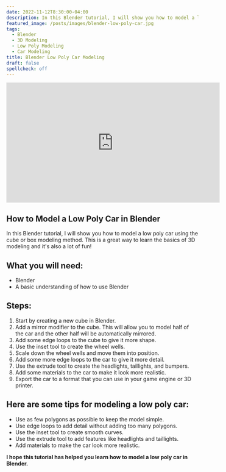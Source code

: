 ```yaml
---
date: 2022-11-12T8:30:00-04:00
description: In this Blender tutorial, I will show you how to model a low poly car using the cube or box modeling method.
featured_image: /posts/images/blender-low-poly-car.jpg
tags:
  - Blender
  - 3D Modeling
  - Low Poly Modeling
  - Car Modeling
title: Blender Low Poly Car Modeling
draft: false
spellcheck: off
---
```


<div class="iframe-16-9-container">
<iframe class="youTubeIframe" width="560" height="315" src="https://www.youtube.com/embed/zvAXVnefhy8?rel=0" title="YouTube video player" frameborder="0" allow="accelerometer; autoplay; clipboard-write; encrypted-media; gyroscope; picture-in-picture; web-share" allowfullscreen></iframe>
</div>

## How to Model a Low Poly Car in Blender

In this Blender tutorial, I will show you how to model a low poly car using the cube or box modeling method. This is a great way to learn the basics of 3D modeling and it's also a lot of fun!

## What you will need:

- Blender
- A basic understanding of how to use Blender

## Steps:

1. Start by creating a new cube in Blender.
2. Add a mirror modifier to the cube. This will allow you to model half of the car and the other half will be automatically mirrored.
3. Add some edge loops to the cube to give it more shape.
4. Use the inset tool to create the wheel wells.
5. Scale down the wheel wells and move them into position.
6. Add some more edge loops to the car to give it more detail.
7. Use the extrude tool to create the headlights, taillights, and bumpers.
8. Add some materials to the car to make it look more realistic.
9. Export the car to a format that you can use in your game engine or 3D printer.

## Here are some tips for modeling a low poly car:

- Use as few polygons as possible to keep the model simple.
- Use edge loops to add detail without adding too many polygons.
- Use the inset tool to create smooth curves.
- Use the extrude tool to add features like headlights and taillights.
- Add materials to make the car look more realistic.

**I hope this tutorial has helped you learn how to model a low poly car in Blender.**

